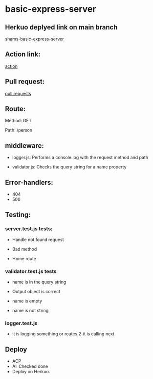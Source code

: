 # basic-express-server

## Herkuo deplyed link on main branch
[shams-basic-express-server](https://shams-basic-express-server.herokuapp.com/)


## Action link:
[action](https://github.com/shamssar/basic-express-server/actions/workflows/node.js.yml)


## Pull request:
[pull requests](https://github.com/shamssar/basic-express-server/pull/3)


## Route:
Method: GET

Path: /person



## middleware:

- logger.js: Performs a console.log with the request method and path

- validator.js: Checks the query string for a name property

## Error-handlers:
- 404
- 500

## Testing:
### server.test.js tests:

- Handle not found request

- Bad method

- Home route

### validator.test.js tests

- name is in the query string

- Output object is correct

- name is empty

- name is not string

### logger.test.js
 - it is logging something or routes 2-it is calling next
 ## Deploy
 - ACP
 - All Checked done 
 - Deploy on Herkuo.